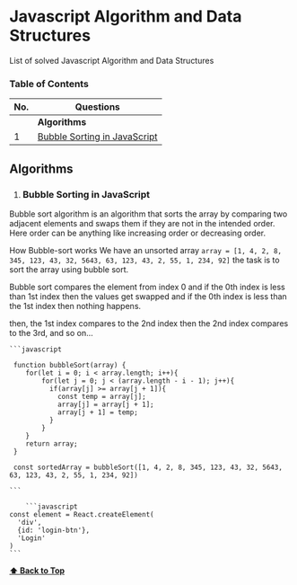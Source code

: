 # Javascript Algorithm and Data Structures
List of solved Javascript Algorithm and Data Structures

### Table of Contents

| No. | Questions |
| --- | --------- |
|   | **Algorithms** |
|1  | [Bubble Sorting in JavaScript](#bubble-sort) |

## Algorithms
    
1. ### Bubble Sorting in JavaScript

Bubble sort algorithm is an algorithm that sorts the array by comparing two adjacent elements and swaps them if they are not in the intended order. Here order can be anything like increasing order or decreasing order.

How Bubble-sort works
We have an unsorted array `array = [1, 4, 2, 8, 345, 123, 43, 32, 5643, 63, 123, 43, 2, 55, 1, 234, 92]` the task is to sort the array using bubble sort. 

Bubble sort compares the element from index 0 and if the 0th index is less than 1st index then the values get swapped and if the 0th index is less than the 1st index then nothing happens.

then, the 1st index compares to the 2nd index then the 2nd index compares to the 3rd, and so on…

    ```javascript
    
     function bubbleSort(array) {
        for(let i = 0; i < array.length; i++){
            for(let j = 0; j < (array.length - i - 1); j++){
              if(array[j] >= array[j + 1]){
                const temp = array[j];
                array[j] = array[j + 1];
                array[j + 1] = temp;
              }
            }
        }
        return array;
     }

     const sortedArray = bubbleSort([1, 4, 2, 8, 345, 123, 43, 32, 5643, 63, 123, 43, 2, 55, 1, 234, 92])
     
    ```
    
        ```javascript
    const element = React.createElement(
      'div',
      {id: 'login-btn'},
      'Login'
    )
    ```


   **[⬆ Back to Top](#table-of-contents)**
